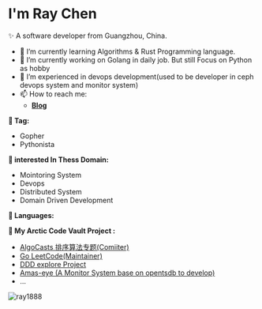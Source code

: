 <div>
   <h1>I'm Ray Chen </h1>

✨ A software developer from Guangzhou, China.
- 🌱 I’m currently learning Algorithms & Rust Programming language.
- 🔭 I’m currently working on Golang in daily job. But still Focus on Python as hobby
- 🤔 I’m experienced in devops development(used to be developer in ceph devops system and monitor system)
- 📫 How to reach me: 
  - **[Blog](https://ray1888.github.io)**


**👯 Tag:** 
- Gopher
- Pythonista

**🌱 interested In Thess Domain:** 
- Mointoring System
- Devops 
- Distributed System
- Domain Driven Development

**🌈 Languages:** 
<p align="left">
<!-- <img src="https://www.vectorlogo.zone/logos/golang/golang-horizontal.svg" alt="Golang" width="40" />
<img src="https://www.vectorlogo.zone/logos/python/python-icon.svg" alt="Python" width="40" height="40"/>
<img src="https://www.vectorlogo.zone/logos/rust-lang/rust-lang-icon.svg" alt="Rust" width="40" height="40"/>
-->
</p>


**📝 My Arctic Code Vault Project :**

- [AlgoCasts 排序算法专题(Comiiter)](https://github.com/HawsteinStudio/algocasts-sorting-algorithms)
- [Go LeetCode(Maintainer)](https://github.com/ray1888/go-leetcode)
- [DDD explore Project](https://github.com/ray1888/cqrs-doamin-ddd)
- [Amas-eye (A Monitor System base on opentsdb to develop)](https://github.com/amas-eye)
- ...


<!--
**ray1888/ray1888** is a ✨ _special_ ✨ repository because its `README.md` (this file) appears on your GitHub profile.

Here are some ideas to get you started:

- 🔭 I’m currently working on ...
- 🌱 I’m currently learning ...
- 👯 I’m looking to collaborate on ...
- 🤔 I’m looking for help with ...
- 💬 Ask me about ...
- 📫 How to reach me: ...
-  Pronouns: ...
- ⚡ Fun fact: ...
-->

<p> <img src="https://github-readme-stats.vercel.app/api?username=ray1888&show_icons=true" alt="ray1888" />

</div>